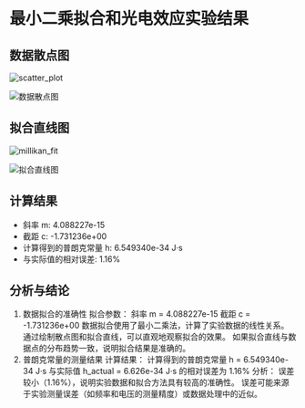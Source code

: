 # 最小二乘拟合和光电效应实验结果

## 数据散点图

![scatter_plot](https://github.com/user-attachments/assets/c84e4fd7-dfdb-419f-b935-d1ad0ba48647)

![数据散点图](path/to/scatter_plot.png)

## 拟合直线图
![millikan_fit](https://github.com/user-attachments/assets/04269642-d189-4c81-a9c7-388673ac528a)

![拟合直线图](path/to/fit_line.png)

## 计算结果

- 斜率 m: 4.088227e-15
- 截距 c: -1.731236e+00
- 计算得到的普朗克常量 h: 6.549340e-34 J·s
- 与实际值的相对误差: 1.16%

## 分析与结论

1. 数据拟合的准确性
拟合参数：
斜率 m = 4.088227e-15
截距 c = -1.731236e+00
数据拟合使用了最小二乘法，计算了实验数据的线性关系。通过绘制散点图和拟合直线，可以直观地观察拟合的效果。
如果拟合直线与数据点的分布趋势一致，说明拟合结果是准确的。
2. 普朗克常量的测量结果
计算结果：
计算得到的普朗克常量 h = 6.549340e-34 J·s
与实际值 h_actual = 6.626e-34 J·s 的相对误差为 1.16%
分析：
误差较小（1.16%），说明实验数据和拟合方法具有较高的准确性。
误差可能来源于实验测量误差（如频率和电压的测量精度）或数据处理中的近似。
